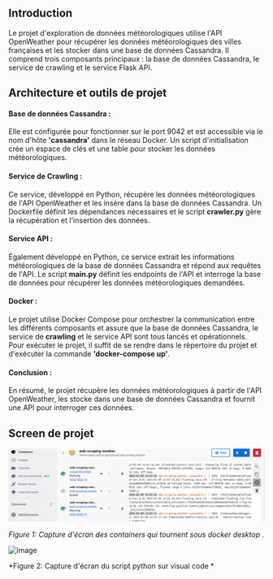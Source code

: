
 ## Introduction 
Le projet d'exploration de données météorologiques utilise l'API OpenWeather pour récupérer les données météorologiques des villes françaises et les stocker dans une base de données Cassandra. Il comprend trois composants principaux : la base de données Cassandra, le service de crawling et le service Flask API.



## Architecture et outils de projet 

#### Base de données Cassandra : 
Elle est configurée pour fonctionner sur le port 9042 et est accessible via le nom d'hôte **'cassandra'** dans le réseau Docker. Un script d'initialisation crée un espace de clés et une table pour stocker les données météorologiques.

#### Service de Crawling : 
Ce service, développé en Python, récupère les données météorologiques de l'API OpenWeather et les insère dans la base de données Cassandra. Un Dockerfile définit les dépendances nécessaires et le script **crawler.py** gère la récupération et l'insertion des données.

#### Service API : 
Également développé en Python, ce service extrait les informations météorologiques de la base de données Cassandra et répond aux requêtes de l'API. Le script **main.py** définit les endpoints de l'API et interroge la base de données pour récupérer les données météorologiques demandées.

#### Docker :
Le projet utilise Docker Compose pour orchestrer la communication entre les différents composants et assure que la base de données Cassandra, le service de **crawling** et le service API sont tous lancés et opérationnels. Pour exécuter le projet, il suffit de se rendre dans le répertoire du projet et d'exécuter la commande **'docker-compose up'**.



#### Conclusion :

En résumé, le projet récupère les données météorologiques à partir de l'API OpenWeather, les stocke dans une base de données Cassandra et fournit une API pour interroger ces données.


## Screen de projet 

![image](https://github.com/azohayr/Weather_Project/blob/main/Architecture%20de%20projet.PNG)

*Figure 1: Capture d'écran des containers qui tournent sous docker desktop .*


![image](https://github.com/azohayr/Weather_Project/commit/4b4f055692d8382a9030ca32a06ba2bae674ceef)


*Figure 2: Capture d'écran du script python sur visual code *



























